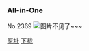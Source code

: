 ### All-in-One
No.2369
![图片不见了~~~](https://imgs.xkcd.com/comics/all_in_one.png)

[原址](https://xkcd.com//2369) [下载](https://imgs.xkcd.com/comics/all_in_one.png)

